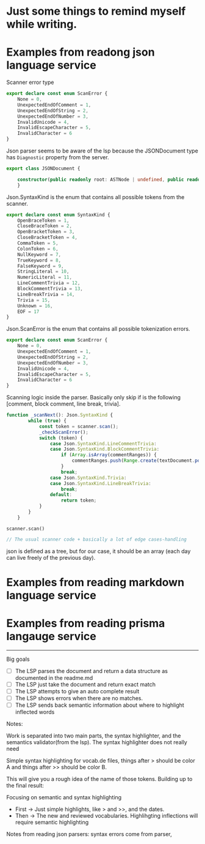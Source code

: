 # Just some things to remind myself while writing.

# Examples from readong json language service

Scanner error type 
```ts
export declare const enum ScanError {
    None = 0,
    UnexpectedEndOfComment = 1,
    UnexpectedEndOfString = 2,
    UnexpectedEndOfNumber = 3,
    InvalidUnicode = 4,
    InvalidEscapeCharacter = 5,
    InvalidCharacter = 6
}
```

Json parser seems to be aware of the lsp because the JSONDocument type has `Diagnostic` property from the server.

```ts
export class JSONDocument {

	constructor(public readonly root: ASTNode | undefined, public readonly syntaxErrors: Diagnostic[] = [], public readonly comments: Range[] = []) {
	}
```

Json.SyntaxKind is the enum that contains all possible tokens from the scanner.

```ts
export declare const enum SyntaxKind {
    OpenBraceToken = 1,
    CloseBraceToken = 2,
    OpenBracketToken = 3,
    CloseBracketToken = 4,
    CommaToken = 5,
    ColonToken = 6,
    NullKeyword = 7,
    TrueKeyword = 8,
    FalseKeyword = 9,
    StringLiteral = 10,
    NumericLiteral = 11,
    LineCommentTrivia = 12,
    BlockCommentTrivia = 13,
    LineBreakTrivia = 14,
    Trivia = 15,
    Unknown = 16,
    EOF = 17
}

```

Json.ScanError is the enum that contains all possible tokenization errors.

```ts
export declare const enum ScanError {
    None = 0,
    UnexpectedEndOfComment = 1,
    UnexpectedEndOfString = 2,
    UnexpectedEndOfNumber = 3,
    InvalidUnicode = 4,
    InvalidEscapeCharacter = 5,
    InvalidCharacter = 6
}
```

Scanning logic inside the parser. Basically only skip if is the following [comment, block comment, line break, trivia].

```ts
function _scanNext(): Json.SyntaxKind {
		while (true) {
			const token = scanner.scan();
			_checkScanError();
			switch (token) {
				case Json.SyntaxKind.LineCommentTrivia:
				case Json.SyntaxKind.BlockCommentTrivia:
					if (Array.isArray(commentRanges)) {
						commentRanges.push(Range.create(textDocument.positionAt(scanner.getTokenOffset()), textDocument.positionAt(scanner.getTokenOffset() + scanner.getTokenLength())));
					}
					break;
				case Json.SyntaxKind.Trivia:
				case Json.SyntaxKind.LineBreakTrivia:
					break;
				default:
					return token;
			}
		}
	}
```

`scanner.scan()`
```ts
// The usual scanner code + basically a lot of edge cases-handling
```

json is defined as a tree, but for our case, it should be an array (each day can live freely of the previous day).

# Examples from reading markdown language service

# Examples from reading prisma langauge service

---

Big goals

- [ ] The LSP parses the document and return a data structure as documented in the readme.md
- [ ] The LSP just take the document and return exact match 
- [ ] The LSP attempts to give an auto complete result
- [ ] The LSP shows errors when there are no matches.
- [ ] The LSP sends back semantic information about where to highlight inflected words

Notes:

Work is separated into two main parts, the syntax highlighter, and the semantics validator(from the lsp). The syntax highlighter does not really need 

Simple syntax highlighting for vocab.de files, things after > should be color A and things after >> should be color B. 

This will give you a rough idea of the name of those tokens.
Building up to the final result:

Focusing on semantic and syntax highlighting
- First -> Just simple highlights, like > and >>, and the dates.
- Then -> The new and reviewed vocabularies.
Highlihgting inflections will require semantic highlighting

Notes from reading json parsers:
syntax errors come from parser, 
